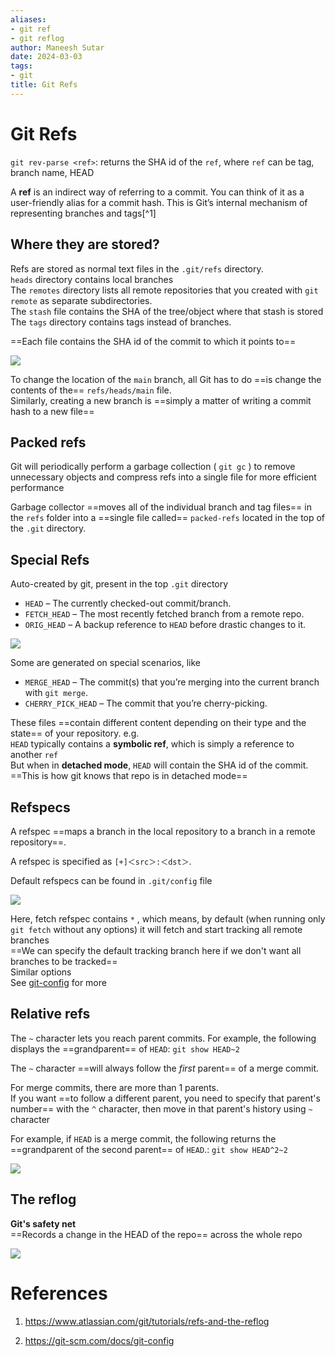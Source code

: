 ```yaml
---
aliases:
- git ref
- git reflog
author: Maneesh Sutar
date: 2024-03-03
tags:
- git
title: Git Refs
---
```


# Git Refs

`git rev-parse <ref>`: returns the SHA id of the `ref`, where `ref` can be tag, branch name, HEAD

A **ref** is an indirect way of referring to a commit. You can think of it as a user-friendly alias for a commit hash. This is Git’s internal mechanism of representing branches and tags[^1]

## Where they are stored?

Refs are stored as normal text files in the `.git/refs` directory.  
`heads` directory contains local branches  
The `remotes` directory lists all remote repositories that you created with `git remote` as separate subdirectories.  
The `stash` file contains the SHA of the tree/object where that stash is stored  
The `tags` directory contains tags instead of branches.

==Each file contains the SHA id of the commit to which it points to==

![](Artifacts/git_refs.png)

To change the location of the `main` branch, all Git has to do ==is change the contents of the== `refs/heads/main` file.  
Similarly, creating a new branch is ==simply a matter of writing a commit hash to a new file==

## Packed refs

Git will periodically perform a garbage collection ( `git gc` ) to remove unnecessary objects and compress refs into a single file for more efficient performance

Garbage collector ==moves all of the individual branch and tag files== in the `refs` folder into a ==single file called== `packed-refs` located in the top of the `.git` directory.

## Special Refs

Auto-created by git, present in the top `.git` directory

* `HEAD` – The currently checked-out commit/branch.
* `FETCH_HEAD` – The most recently fetched branch from a remote repo.
* `ORIG_HEAD` – A backup reference to `HEAD` before drastic changes to it.

![](Artifacts/git_special_refs.png)

Some are generated on special scenarios, like

* `MERGE_HEAD` – The commit(s) that you’re merging into the current branch with `git merge`.
* `CHERRY_PICK_HEAD` – The commit that you’re cherry-picking.

These files ==contain different content depending on their type and the state== of your repository. e.g.  
`HEAD` typically contains a **symbolic ref**, which is simply a reference to another `ref`  
But when in **detached mode**, `HEAD` will contain the SHA id of the commit. ==This is how git knows that repo is in detached mode==

## Refspecs

A refspec ==maps a branch in the local repository to a branch in a remote repository==.

A refspec is specified as `[+]＜src＞:＜dst＞`.

Default refspecs can be found in `.git/config` file

![](Artifacts/git_refs_1.png)

Here, fetch refspec contains `*` , which means, by default (when running only `git fetch` without any options) it will fetch and start tracking all remote branches  
==We can specify the default tracking branch here if we don't want all branches to be tracked==  
Similar options  
See [git-config](https://git-scm.com/docs/git-config) for more

## Relative refs

The `~` character lets you reach parent commits. For example, the following displays the ==grandparent== of `HEAD`: `git show HEAD~2`

The `~` character ==will always follow the *first* parent== of a merge commit.

For merge commits, there are more than 1 parents.  
If you want ==to follow a different parent, you need to specify that parent's number== with the `^` character, then move in that parent's history using `~` character

For example, if `HEAD` is a merge commit, the following returns the ==grandparent of the second parent== of `HEAD`.: `git show HEAD^2~2`

![](Artifacts/git_parents.png)

## The reflog

**Git's safety net**  
==Records a change in the HEAD of the repo== across the whole repo

![](Artifacts/git_reflog.png)

# References

1. <https://www.atlassian.com/git/tutorials/refs-and-the-reflog>

1. <https://git-scm.com/docs/git-config>
